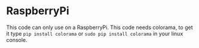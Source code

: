 # RaspberryPi

This code can only use on a RaspberryPi. This code needs colorama, to get it type ```pip install colorama``` or ```sudo pip install colorama``` in your linux console.
